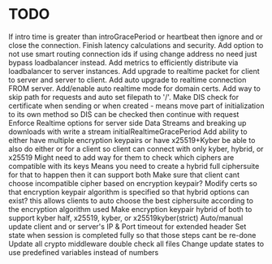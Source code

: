 # TODO

If intro time is greater than introGracePeriod or heartbeat then ignore and or close the connection.
Finish latency calculations and security.
Add option to not use smart routing connection ids if using change address no need just bypass loadbalancer instead.
Add metrics to efficiently distribute via loadbalancer to server instances.
Add upgrade to realtime packet for client to server and server to client.
Add auto upgrade to realtime connection FROM server.
Add/enable auto realtime mode for domain certs.
Add way to skip path for requests and auto set filepath to '/'.
Make DIS check for certificate when sending or when created - means move part of initialization to its own method so DIS can be checked then continue with request
Enforce Realtime options for server side
Data Streams and breaking up downloads with write a stream
initialRealtimeGracePeriod
Add ability to either have multiple encryption keypairs or have x25519+Kyber be able to also do either or for a client so client can connect with only kyber, hybrid, or x25519
Might need to add way for them to check which ciphers are compatible with its keys
Means you need to create a hybrid full ciphersuite for that to happen then it can support both
Make sure that client cant choose incompatible cipher based on encryption keypair?
Modify certs so that encryption keypair algorithm is specified so that hybrid options can exist?
this allows clients to auto choose the best ciphersuite according to the encryption algorithm used
Make encryption keypair hybrid of both to support kyber half, x25519, kyber, or x25519kyber(strict)
Auto/manual update client and or server's IP & Port
timeout for extended header
Set state when session is completed fully so that those steps cant be re-done
Update all crypto middleware double check all files
Change update states to use predefined variables instead of numbers
